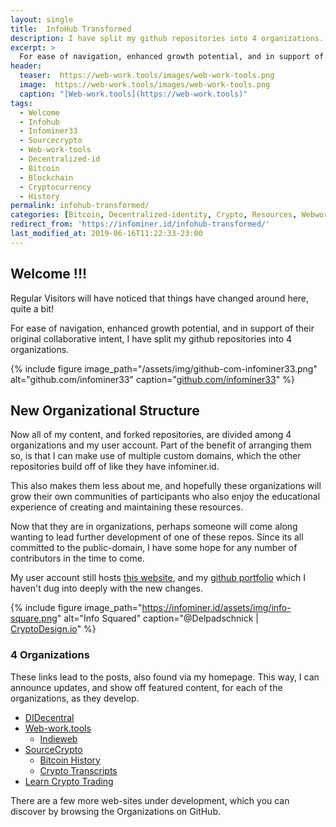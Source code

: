 ```yaml
---
layout: single
title:  InfoHub Transformed
description: I have split my github repositories into 4 organizations. Likewise, this website is undergoing its own transformation.
excerpt: >
  For ease of navigation, enhanced growth potential, and in support of their original collaborative intent, I have split my github repositories into 4 organizations.
header:
  teaser:  https://web-work.tools/images/web-work-tools.png
  image:  https://web-work.tools/images/web-work-tools.png
  caption: "[Web-work.tools](https://web-work.tools)"
tags: 
  - Welcome
  - Infohub
  - Infominer33 
  - Sourcecrypto
  - Web-work-tools
  - Decentralized-id
  - Bitcoin
  - Blockchain
  - Cryptocurrency
  - History
permalink: infohub-transformed/
categories: [Bitcoin, Decentralized-identity, Crypto, Resources, Webwork]
redirect_from: 'https://infominer.id/infohub-transformed/'
last_modified_at: 2019-06-16T11:22:33-23:00
---
```



## Welcome !!!

Regular Visitors will have noticed that things have changed around here, quite a bit!

For ease of navigation, enhanced growth potential, and in support of their original collaborative intent, I have split my github repositories into 4 organizations.

{% include figure image_path="/assets/img/github-com-infominer33.png" alt="github.com/infominer33" caption="[github.com/infominer33](https://github.com/infominer33)" %}


## New Organizational Structure

Now all of my content, and forked repositories, are divided among 4 organizations and my user account. Part of the benefit of arranging them so, is that I can make use of multiple custom domains, which the other repositories build off of like they have infominer.id.

This also makes them less about me, and hopefully these organizations will grow their own communities of participants who also enjoy the educational experience of creating and maintaining these resources.

Now that they are in organizations, perhaps someone will come along wanting to lead further development of one of these repos. Since its all committed to the public-domain, I have some hope for any number of contributors in the time to come.

My user account still hosts [this website](https://infominer.id), and my [github portfolio](https://infominer.id/repo-portfolio/) which I haven't dug into deeply with the new changes.

{% include figure image_path="https://infominer.id/assets/img/info-square.png" alt="Info Squared" caption="@Delpadschnick | [CryptoDesign.io](https://CryptoDesign.io)" %}

### 4 Organizations

These links lead to the posts, also found via my homepage. This way, I can announce updates, and show off featured content, for each of the organizations, as they develop.

* [DIDecentral](/identity-decentralized/)
* [Web-work.tools](/web-work-tools/)
  * [Indieweb](/web-work-tools/#web-work-toolsindieweb)
* [SourceCrypto](/source-crypto/)
  * [Bitcoin History](/source-crypto/#bitcoin-history)
  * [Crypto Transcripts](/source-crypto/#transcripts)
* [Learn Crypto Trading](/LCT-learn-crypto-trading/)

There are a few more web-sites under development, which you can discover by browsing the Organizations on GitHub.
